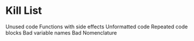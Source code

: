Kill List
=========
Unused code
Functions with side effects
Unformatted code
Repeated code blocks
Bad variable names
Bad Nomenclature 